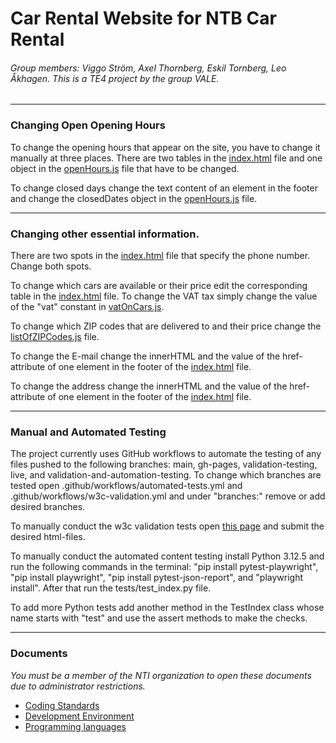# Car Rental Website for NTB Car Rental

###### Group members: Viggo Ström, Axel Thornberg, Eskil Tornberg, Leo Åkhagen. This is a TE4 project by the group VALE.

---

### Changing Open Opening Hours

To change the opening hours that appear on the site, you have to change it manually at three places. There are two tables in the [index.html](https://github.com/NTIG-Uppsala/TE4-VALE-Biluthyrning/blob/e0b33f2f1ffff5d1a3a0ac8d0b5031c1aa9de9b8/index.html) file and one object in the [openHours.js](https://github.com/NTIG-Uppsala/TE4-VALE-Biluthyrning/blob/e0b33f2f1ffff5d1a3a0ac8d0b5031c1aa9de9b8/js/openHours.js) file that have to be changed.

To change closed days change the text content of an element in the footer and change the closedDates object in the [openHours.js](https://github.com/NTIG-Uppsala/TE4-VALE-Biluthyrning/blob/e0b33f2f1ffff5d1a3a0ac8d0b5031c1aa9de9b8/js/openHours.js) file.

---

### Changing other essential information.

There are two spots in the [index.html](https://github.com/NTIG-Uppsala/TE4-VALE-Biluthyrning/blob/e0b33f2f1ffff5d1a3a0ac8d0b5031c1aa9de9b8/index.html) file that specify the phone number. Change both spots.

To change which cars are available or their price edit the corresponding table in the [index.html](https://github.com/NTIG-Uppsala/TE4-VALE-Biluthyrning/blob/e0b33f2f1ffff5d1a3a0ac8d0b5031c1aa9de9b8/index.html) file. To change the VAT tax simply change the value of the "vat" constant in [vatOnCars.js](https://github.com/NTIG-Uppsala/TE4-VALE-Biluthyrning/blob/a25ec9218f2a21eb42252369a7666f648f77296e/js/vatOnCars.js).

To change which ZIP codes that are delivered to and their price change the [listOfZIPCodes.js](https://github.com/NTIG-Uppsala/TE4-VALE-Biluthyrning/blob/a25ec9218f2a21eb42252369a7666f648f77296e/js/listOfZIPCodes.js) file.

To change the E-mail change the innerHTML and the value of the href-attribute of one element in the footer of the [index.html](https://github.com/NTIG-Uppsala/TE4-VALE-Biluthyrning/blob/e0b33f2f1ffff5d1a3a0ac8d0b5031c1aa9de9b8/index.html) file.

To change the address change the innerHTML and the value of the href-attribute of one element in the footer of the [index.html](https://github.com/NTIG-Uppsala/TE4-VALE-Biluthyrning/blob/e0b33f2f1ffff5d1a3a0ac8d0b5031c1aa9de9b8/index.html) file.

---

### Manual and Automated Testing

The project currently uses GitHub workflows to automate the testing of any files pushed to the following branches: main, gh-pages, validation-testing, live, and validation-and-automation-testing. To change which branches are tested open .github/workflows/automated-tests.yml and .github/workflows/w3c-validation.yml and under "branches:" remove or add desired branches.

To manually conduct the w3c validation tests open [this page](https://validator.w3.org/#validate_by_upload) and submit the desired html-files.

To manually conduct the automated content testing install Python 3.12.5 and run the following commands in the terminal: "pip install pytest-playwright", "pip install playwright", "pip install pytest-json-report", and "playwright install". After that run the tests/test_index.py file.

To add more Python tests add another method in the TestIndex class whose name starts with "test" and use the assert methods to make the checks.

---

### Documents

_You must be a member of the NTI organization to open these documents due to administrator restrictions._

-   [Coding Standards](https://docs.google.com/document/d/1dJfQdgAl6E9tcHBeBnb0e2uB0bi2bdLuae2takOrGkk)
-   [Development Environment](https://docs.google.com/document/d/1Ssf3YnYcBpyaFDB6_u13xwsDctFAzLoYFpRsogTgHsQ)
-   [Programming languages](https://docs.google.com/document/d/1SSwpfVekfKO-xPAD7ia-tl_2XUqu4rodW4a1T_FcxaQ)
